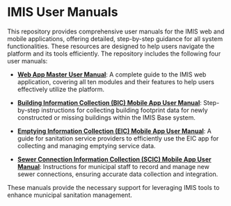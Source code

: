# IMIS User Manuals  

This repository provides comprehensive user manuals for the IMIS web and mobile applications, offering detailed, step-by-step guidance for all system functionalities. These resources are designed to help users navigate the platform and its tools efficiently. The repository includes the following four user manuals:  

- [**Web App Master User Manual**](https://github.com/base-imis/user_manual/blob/main/User%20Manual.pdf): A complete guide to the IMIS web application, covering all ten modules and their features to help users effectively utilize the platform.  
- [**Building Information Collection (BIC) Mobile App User Manual**](https://github.com/base-imis/user_manual/blob/main/Building%20Information%20Collection%20Mobile%20App%20User%20Manual.pdf): Step-by-step instructions for collecting building footprint data for newly constructed or missing buildings within the IMIS Base system.
  
- [**Emptying Information Collection (EIC) Mobile App User Manual**](https://github.com/base-imis/user_manual/blob/main/Emptying%20Information%20Collection%20Mobile%20App%20User%20Manual.pdf): A guide for sanitation service providers to efficiently use the EIC app for collecting and managing emptying service data.
  
- [**Sewer Connection Information Collection (SCIC) Mobile App User Manual**](https://github.com/base-imis/user_manual/blob/main/Sewer%20Connection%20Information%20Collection%20Mobile%20App%20User%20Manual.pdf): Instructions for municipal staff to record and manage new sewer connections, ensuring accurate data collection and integration.  

These manuals provide the necessary support for leveraging IMIS tools to enhance municipal sanitation management.  
  
